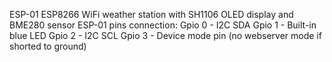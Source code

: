 ESP-01 ESP8266 WiFi weather station with SH1106 OLED display and BME280 sensor
ESP-01 pins connection:
Gpio 0 - I2C SDA
Gpio 1 - Built-in blue LED
Gpio 2 - I2C SCL
Gpio 3 - Device mode pin (no webserver mode if shorted to ground)
